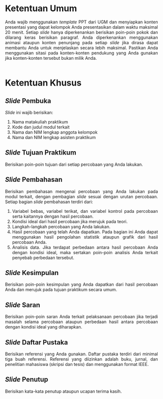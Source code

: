 # Ketentuan Umum
<div style="text-align: justify">
Anda wajib menggunakan <i>template</i> PPT dari UGM dan menyiapkan konten presentasi yang dapat kelompok Anda presentasikan dalam waktu maksimal 20 menit. Setiap <i>slide</i> hanya diperkenankan berisikan poin-poin pokok dan dilarang keras berisikan paragraf. Anda diperkenankan menggunakan animasi ataupun konten penunjang pada setiap <i>slide</i> jika dirasa dapat membantu Anda untuk menjelaskan secara lebih maksimal. Pastikan Anda menggunakan sitasi pada konten-konten pendukung yang Anda gunakan jika konten-konten tersebut bukan milik Anda.
</div><br>

# Ketentuan Khusus

## _Slide_ Pembuka
<div style="text-align: justify">
<i>Slide</i> ini wajib berisikan:

1. Nama matakuliah praktikum
2. Kode dan judul modul terkait
3. Nama dan NIM lengkap anggota kelompok
4. Nama dan NIM lengkap asisten praktikum
</div>

## _Slide_ Tujuan Praktikum
<div style="text-align: justify">
Berisikan poin-poin tujuan dari setiap percobaan yang Anda lakukan.
</div>

## _Slide_ Pembahasan
<div style="text-align: justify">
Berisikan pembahasan mengenai percobaan yang Anda lakukan pada modul terkait, dengan pembagian <i>slide</i> sesuai dengan urutan percobaan. Setiap bagian <i>slide</i> pembahasan terdiri dari:

1. Variabel bebas, variabel terikat, dan variabel kontrol pada percobaan serta kaitannya dengan hasil percobaan.
2. Kondisi ideal dari hasil percobaan jika merujuk pada teori.
3. Langkah-langkah percobaan yang Anda lakukan.
4. Hasil percobaan yang telah Anda dapatkan. Pada bagian ini Anda dapat menggunakan hasil pengolahan statistik ataupun grafik dari hasil percobaan Anda. 
5. Analisis data. Jika terdapat perbedaan antara hasil percobaan Anda dengan kondisi ideal, maka sertakan poin-poin analisis Anda terkait penyebab perbedaan tersebut.
</div>

## _Slide_ Kesimpulan
<div style="text-align: justify">
Berisikan poin-poin kesimpulan yang Anda dapatkan dari hasil percobaan Anda dan merujuk pada tujuan praktikum secara umum.
</div>

## _Slide_ Saran
<div style="text-align: justify">
Berisikan poin-poin saran Anda terkait pelaksanaan percobaan jika terjadi masalah selama percobaan ataupun perbedaan hasil antara percobaan dengan kondisi ideal yang diharapkan.
</div>

## _Slide_ Daftar Pustaka
<div style="text-align: justify">
Berisikan referensi yang Anda gunakan. Daftar pustaka terdiri dari minimal tiga buah referensi. Referensi yang diizinkan adalah buku, jurnal, dan penelitian mahasiswa (skripsi dan tesis) dan menggunakan format IEEE.
</div>

## _Slide_ Penutup
<div style="text-align: justify">
Berisikan kata-kata penutup ataupun ucapan terima kasih.
</div>